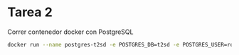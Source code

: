 # Tarea 2

Correr contenedor docker con PostgreSQL
```bash
docker run --name postgres-t2sd -e POSTGRES_DB=t2sd -e POSTGRES_USER=root -e POSTGRES_PASSWORD=1234 -p 5432:5432 -d postgres:latest
```